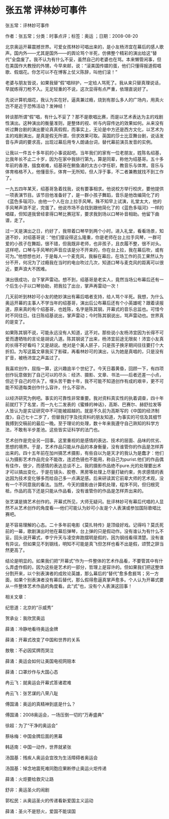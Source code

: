 # 张五常  评林妙可事件    
    
张五常：评林妙可事件    
作者：张五常；分类：时事点评；标签：奥运 ；日期：2008-08-20    
北京奥运开幕震撼世界。可爱女孩林妙可唱出来的，是小友杨沛宜在幕后的感人歌声。国内外——尤其是国外——的舆论骂个半死，仿佛整个精彩的演出给这“替代”全盘废了。我不认为有什么不妥，虽然自己的老婆也在骂。本来懒管闲事，但在美国作大教授的外甥，今早来邮，说：“滚美国传媒的蛋，他们只懂得报道假唱歌、假烟花。你怎可以不在博客上仗义陈辞，叫他们滚！”    
老婆与朋友皆说，如果我替“假”唱辩护，一定给人骂死了。我从来只替真理说话，早就练得刀枪不入。无足轻重的不说，这次显得有点严重，依理直说好了。    
先说计算机烟花，我认为实在好。逼真兼过瘾，烧到有那么多人的广场内，用真火岂不是近于恐怖活动？发神经！    
转谈那所谓“假”唱，有什么不妥了？那不是歌唱比赛，而是以艺术表达为主的戏剧性演出。这种演出的衡量准则，是整体的视、听与内容传达的效果如何。从来没有听过舞台剧的演出要论真真假假，而事实上，无论是中方还是西方文化，以艺术为主的戏剧演出，是真是假无所谓，但求效果可取。英国的莎士比亚舞台剧，说话发音与声调的要求高，出现过幕后用专人朗诵台词，替代幕前演员发音的实例。    
让我以一件五十多年前的小事说起吧。当年我们的家有一位老朋友，姓陈名绍基，比我年长不止二十岁，因为在家中我排行第九，算是同辈，称他为绍基哥。五十多年前的香港，搵食艰难，绍基哥在鲗鱼涌的太古小学任职，教音乐与体育。音乐与体育格格不入，他懂音乐，体育一无所知，但人浮于事，不二者兼教就找不到工作了。    
一九五四年某天，绍基哥急着找我，说有要事相求。他说校方举行校庆，要他提供一项表演节目。该节目他准备好了，是一群小孩子舞蹈，音乐是他改编简化了的《蓝色多瑙河》，由他一个人在台上拉手风琴。殊不知早上试演，礼堂太大，他的手风琴声浪不足，完蛋了。他说市场不会找到跟他简化了的《蓝色多瑙河》一样的唱碟，但知道我曾经拿得口琴比赛冠军，要求我到场以口琴补音相助。他留下曲谱，走了。    
过一天是演出之日，约好了，我带着口琴早到两个小时。进入礼堂，看看场景，知道不妙，对绍基哥说：“他们摆设得这么隆重，你是老师在台上拉手风琴，一群可爱的小孩子在舞蹈，很不错，但我既非老师，也非孩子，且衣履不整，很不对头。这样吧，口琴与手风琴的声音应该是分不开来的，你在台上拉，我在幕后吹，或有可为。”他想想也对，于是每人一个麦克风，我躲在幕后，在场工作的员工果然认为分不开，何况为了过瘾我在当时的电台吹过几次，知道口琴与麦克风的距离可以很近，要声浪大不困难。    
演出很成功，台下掌声雷动。想不到，绍基哥是老实人，竟然当场公布幕后还有一个后生小子以口琴协助，把我拉了出台，掌声再雷动一次！    
几天前听到林妙可小友的绝妙演出有幕后唱者支持，给人骂个半死。我想，为什么奥运开幕的主事人不学当年的绍基哥，演出后公布幕后还有个小英雄呢？跟着读报道，原来真的有个绍基哥，也姓陈，名字是陈其钢，开幕式的音乐总监也。可惜今时不同往日。往日陈绍基说出，掌声雷动；今时陈其钢说出，骂声雷动也。世界真的是变了。    
如果陈其钢不说，可能永远没有人知道，这不对。那些说小友杨沛宜因为长得不可爱而遭牺牲的言论是胡说八道。陈其钢说了出来，杨沛宜前途无限矣！沛宜小友真的长得不好看吗？又是胡说。绝对是个美人胚子，只是孩子换牙期间往往要打个大折扣。为写这篇文章我买了影碟，再看林妙可的演出，认为她是真唱的，只是没有扩音，被杨沛宜之声盖过了。    
我喜欢创作，屈指一算，这兴趣逾半个世纪了。今天日暮黄昏，回顾一下，有四项创作玩意做到了自己可以的尽头：经济、摄影、文章、书法——后者还差一小点，但近于自己的尽头了。埋头苦干数十年，我不可能不知道创作有成的艰辛，更不可能不知道每类创作什么容许，什么不容许。    
以经济研究为例吧。事实的可靠性非常重要。我对资料真实性的执着调查，四十年前就打下了名堂，而一九七二发表的《蜜蜂的神话》，高斯、巴赛尔、赫舒拉发等人皆认为是实证研究中不可能被超越的。就是不久前为高斯写的《中国的经济制度》，自己七十二岁了，但替我打字及找资料的朋友知道，为事实的可信及其细节我搏到交稿前的最后一晚。至于理论的处理，数十年来我遵守自己熟知的科学方法，不敢有半步差池。这些皆实证科学的法门也。    
艺术创作是完全另一回事。这里重视的是感情的表达、技术的层面、品味的优劣、思想的境界。于是，艺术作品只能从作品的本身衡量，没有谁管你的作品是怎样弄出来的。四十五年前在加州搞艺术摄影，有些自以为是天才的我认为是蠢才：他们认为摄影艺术作品完全不能改，连滤色镜也不能用，称自己为purist.他们的作品偶有佳作，很少，而感情的表达总谈不上。我的摄影作品绝不pure.光的处理要出术才可以搞出变化，于是在镜头、胶卷、黑房等处理上尽量打破约束，务求感情的表达因为技术变化够多而给自己多一点满足感。后来研读其它前辈大师的艺术观，没有一个不同意我的看法。当然，今天的摄影由计算机处理，程序不同，但归根究柢，作品的高下还是只能从作品看，没有谁管你的作品是怎样弄出来的。    
张艺谋是搞艺术创作的。开幕式所见，大师无疑问。批评林妙可有幕后代唱的人显然不从艺术创作的角度看──他们可能认为妙可小友是个人表演或参加国际歌唱比赛吧。    
是不容易理解的心态。二十多年前电影《莫扎特传》是顶级好戏。记得吗？莫氏死前的一幕，歌剧演出时他在幕后弹琴，台上弹的只是假动作。没有谁认为有什么不妥。回头说开幕式，李宁升天与凌空奔跑摆明是假的，因为钢线看得清楚。没有谁有异议。但如果见不到钢线，明知不可能是真飞但怎样也看不出是假，颂赞之辞当然更高了。    
结论是明显的。如果我们把“开幕式”作为一件整体的艺术作品看，不要管其中有什么弄虚作假的，因为这些是艺术的一部分，哲理上是容许的。但如果我们把这整体分割开来，以个别表演者的成败论英雄，那么幕后的“替代”愈多愈捱骂；另一方面，如果个别表演者没有幕后替代，那么假得愈逼真掌声愈多。个人认为开幕式要从一件整体艺术作品的角度看。此“式”也，没有个人表演这回事！    
    
相关文章：    
纪思道：北京的“示威秀”    
贺承业：我欣赏奥运    
薛涌：冷静地看待奥运金牌    
薛涌：开幕式改变了中国和世界的关系    
敖敬：不必因奖牌而哭泣    
薛涌：奥运会如何让美国电视网赔本    
薛涌：口罩炒作与大国心态    
冉云飞：就奥运会开幕式答诸君难    
冉云飞：张艺谋的八荣八耻    
傅国涌：奥运的真精神到底是什么？    
傅国涌：2008奥运会，一场压倒一切的“万寿盛典”    
徐超：为了“干净的奥运会”    
蔡咏梅：中国金牌后面的黑幕    
韩适南：中国一动作，世界就紧张    
汤国基：残疾人奥运会宜改为生活障碍者奥运会    
汤国基：悼念地震死难同胞应果断停止奥运火炬传递    
薛涌：火炬要给救灾让路    
舒非：奥运圣火的闹剧    
郭松民：从奥运圣火的传递看新爱国主义运动    
薛涌：圣火不是怒火，爱国不能误国